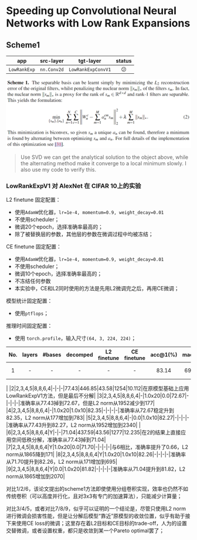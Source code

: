# Speeding up Convolutional Neural Networks with Low Rank Expansions

## Scheme1

|     app      |  src-layer  |     tgt-layer      |   status   |
|:------------:|:-----------:|:------------------:|:----------:|
| `LowRankExp` | `nn.Conv2d` | `LowRankExpConvV1` | :confused: |

![filter reconstruction optimization](./scheme1-filter-opt.png)

> Use SVD we can get the analytical solution to the object above, while the alternating method make it converge to a local minimum slowly. I also use my code to verify this.

### LowRankExpV1 对 AlexNet 在 CIFAR 10上的实验

L2 finetune 固定配置：

- 使用`AdamW`优化器，`lr=1e-4, momentum=0.9, weight_decay=0.01`
- 不使用scheduler；
- 微调20个epoch，选择准确率最高的；
- 除了被替换层的参数，其他层的参数在微调过程中均被冻结；


CE finetune 固定配置：
- 使用`AdamW`优化器，`lr=1e-4, momentum=0.9, weight_decay=0.01`
- 不使用scheduler；
- 微调10个epoch，选择准确率最高的；
- 不冻结任何参数
- 本实验中，CE和L2同时使用的方法是先用L2微调完之后，再用CE微调；


模型统计固定配置：
- 使用`ptflops`；

推理时间固定配置：

- 使用 `torch.profile`，输入尺寸`(64, 3, 224, 224)`；


|No.|layers|#bases|decomped|L2 finetune|CE finetune|acc@1(%)|macs(M)|params(M)|CPU time(ms)|CUDA time(ms)|Remark|
|:---:|:---:|:---:|:---:|:---:|:---:|:---:|:---:|:---:|:---:|:---:|:---:|
|1|-|-|-|-|-|83.14|698.89|44.43|1265|6.605|原始模型|
|
|2|2,3,4,5|8,8,6,4|-|-|-|77.43|446.85|43.58|1254|10.112|在原模型基础上应用LowRankExpV1方法，但是最后不分解|
|3|2,3,4,5|8,8,6,4|-|1.0x20|0.0|72.67|-|-|-|-|准确率从77.43掉到72.67，但是L2 norm从1952减少到177|
|4|2,3,4,5|8,8,6,4|-|1.0x20|1.0x10|82.35|-|-|-|-|准确率从72.67稳定升到82.35，L2 norm从177增加到783|
|5|2,3,4,5|8,8,6,4|-|0.0|1.0x10|82.27|-|-|-|-|准确率从77.43升到82.27，L2  norm从1952增加到2340|
|
|6|2,3,4,5|8,8,6,4|Y|-|-|71.04|437.59|43.56|1277|12.235|在2的结果上直接应用空间低秩分解，准确率从77.43掉到71.04|
|7|2,3,4,5|8,8,6,4|Y|1.0x20|0.0|71.70|-|-|-|-|与6相比，准确率提升了0.66，L2 norm从1865降到171|
|8|2,3,4,5|8,8,6,4|Y|1.0x20|1.0x10|82.26|-|-|-|-|准确率从71.70提升到82.26，L2 norm从171增加到695|
|9|2,3,4,5|8,8,6,4|Y|0.0|1.0x20|81.82|-|-|-|-|准确率从71.04提升到81.82，L2 norm从1865增加到2070|

对比1/2/6，该论文提出的scheme1方法即使使用分组卷积实现，效率也仍然不如传统卷积（可以高度并行化，且对3x3有专门的加速算法），只能减少计算量；

对比3/4/5，或者对比7/8/9，似乎可以证明的一个结论是，尽管只使用L2 norm进行微调会损害性能，但是让分解后模型“靠近”原模型的收敛位置，似乎有助于接下来使用CE loss的微调；这里存在着L2目标和CE目标的trade-off，人为的设置交替微调，或者设置权重，都只是收敛到某一个Pareto optimal罢了；





